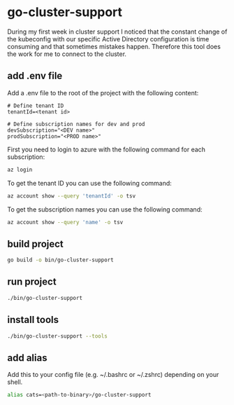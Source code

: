 # go-cluster-support

During my first week in cluster support I noticed that the constant change of the kubeconfig with our
specific Active Directory configuration is time consuming and that sometimes mistakes happen.
Therefore this tool does the work for me to connect to the cluster.

## add .env file

Add a .env file to the root of the project with the following content:

```env
# Define tenant ID
tenantId=<tenant id>

# Define subscription names for dev and prod
devSubscription="<DEV name>"
prodSubscription="<PROD name>"
```

First you need to login to azure with the following command for each subscription:
```bash
az login
```

To get the tenant ID you can use the following command:
```bash
az account show --query 'tenantId' -o tsv
```

To get the subscription names you can use the following command:
```bash
az account show --query 'name' -o tsv
```


## build project

```bash
go build -o bin/go-cluster-support
```

## run project

```bash
./bin/go-cluster-support
```

## install tools

```bash
./bin/go-cluster-support --tools
```

## add alias

Add this to your config file (e.g. ~/.bashrc or ~/.zshrc) depending on your shell.

```bash
alias cats=<path-to-binary>/go-cluster-support
```
